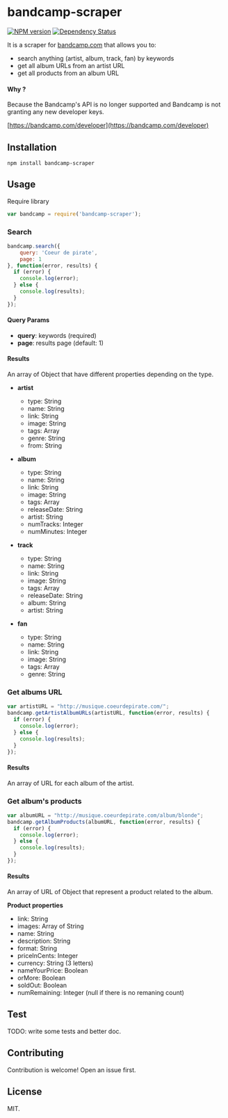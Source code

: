 # bandcamp-scraper

[![NPM version](https://img.shields.io/npm/v/bandcamp-scraper.svg?style=flat-square)](https://npmjs.org/package/bandcamp-scraper)
[![Dependency Status](https://gemnasium.com/masterT/bandcamp-scraper.svg)](https://gemnasium.com/masterT/bandcamp-scraper)

It is a scraper for [bandcamp.com](https://bandcamp.com/) that allows you to:

- search anything (artist, album, track, fan) by keywords
- get all album URLs from an artist URL
- get all products from an album URL


#### Why ?

Because the Bandcamp's API is no longer supported and Bandcamp is not granting any new developer keys.

[https://bandcamp.com/developer](https://bandcamp.com/developer)


## Installation

`npm install bandcamp-scraper`

## Usage

Require library

```js
var bandcamp = require('bandcamp-scraper');
```

### Search

```js
bandcamp.search({
	query: 'Coeur de pirate',
	page: 1
}, function(error, results) {
  if (error) {
    console.log(error);
  } else {
    console.log(results);
  }
});
```

#### Query Params

- **query**: keywords (required)
- **page**: results page (default: 1)

#### Results

An array of Object that have different properties depending on the type.

- **artist**
	- type: String
	- name: String
	- link: String
	- image: String
	- tags: Array
	- genre: String
	- from: String


- **album**
	- type: String
	- name: String
	- link: String
	- image: String
	- tags: Array
	- releaseDate: String
	- artist: String
	- numTracks: Integer
	- numMinutes: Integer

- **track**
	- type: String
	- name: String
	- link: String
	- image: String
	- tags: Array
	- releaseDate: String
	- album: String
	- artist: String

- **fan**
	- type: String
	- name: String
	- link: String
	- image: String
	- tags: Array
	- genre: String


### Get albums URL

```js
var artistURL = "http://musique.coeurdepirate.com/";
bandcamp.getArtistAlbumURLs(artistURL, function(error, results) {
  if (error) {
    console.log(error);
  } else {
    console.log(results);
  }
});
```

#### Results

An array of URL for each album of the artist.


### Get album's products

```js
var albumURL = "http://musique.coeurdepirate.com/album/blonde";
bandcamp.getAlbumProducts(albumURL, function(error, results) {
  if (error) {
    console.log(error);
  } else {
    console.log(results);
  }
});
```

#### Results

An array of URL of Object that represent a product related to the album.

**Product properties**

- link: String
- images: Array of String
- name: String
- description: String
- format: String
- priceInCents: Integer
- currency: String (3 letters)
- nameYourPrice: Boolean
- orMore: Boolean
- soldOut: Boolean
- numRemaining: Integer (null if there is no remaning count)



## Test

TODO: write some tests and better doc.

## Contributing

Contribution is welcome! Open an issue first.

## License

MIT.
